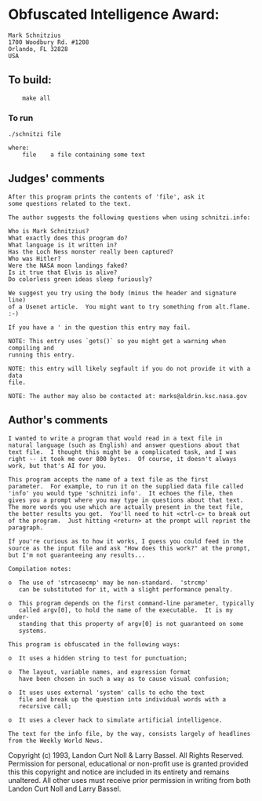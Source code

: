 # Obfuscated Intelligence Award:

	Mark Schnitzius
	1700 Woodbury Rd. #1208
	Orlando, FL 32828
	USA

## To build:

        make all

### To run

	./schnitzi file
	
	where:
	    file	a file containing some text

## Judges' comments

    After this program prints the contents of 'file', ask it
    some questions related to the text.
    
    The author suggests the following questions when using schnitzi.info:

	Who is Mark Schnitzius?
	What exactly does this program do?
	What language is it written in?
	Has the Loch Ness monster really been captured?
	Who was Hitler?
	Were the NASA moon landings faked?
	Is it true that Elvis is alive?
	Do colorless green ideas sleep furiously?

    We suggest you try using the body (minus the header and signature line) 
    of a Usenet article.  You might want to try something from alt.flame.  :-)

    If you have a ' in the question this entry may fail.

    NOTE: This entry uses `gets()` so you might get a warning when compiling and
    running this entry.

    NOTE: this entry will likely segfault if you do not provide it with a data
    file.

    NOTE: The author may also be contacted at: marks@aldrin.ksc.nasa.gov

## Author's comments

    I wanted to write a program that would read in a text file in
    natural language (such as English) and answer questions about that
    text file.  I thought this might be a complicated task, and I was
    right -- it took me over 800 bytes.  Of course, it doesn't always
    work, but that's AI for you.

    This program accepts the name of a text file as the first
    parameter.  For example, to run it on the supplied data file called
    'info' you would type 'schnitzi info'.  It echoes the file, then
    gives you a prompt where you may type in questions about that text.
    The more words you use which are actually present in the text file,
    the better results you get.  You'll need to hit <ctrl-c> to break out
    of the program.  Just hitting <return> at the prompt will reprint the
    paragraph.

    If you're curious as to how it works, I guess you could feed in the
    source as the input file and ask "How does this work?" at the prompt,
    but I'm not guaranteeing any results...

    Compilation notes:

    o  The use of 'strcasecmp' may be non-standard.  'strcmp'
       can be substituted for it, with a slight performance penalty.

    o  This program depends on the first command-line parameter, typically
       called argv[0], to hold the name of the executable.  It is my under-
       standing that this property of argv[0] is not guaranteed on some
       systems.

    This program is obfuscated in the following ways:

    o  It uses a hidden string to test for punctuation;

    o  The layout, variable names, and expression format
       have been chosen in such a way as to cause visual confusion;

    o  It uses uses external 'system' calls to echo the text
       file and break up the question into individual words with a
       recursive call;

    o  It uses a clever hack to simulate artificial intelligence.

    The text for the info file, by the way, consists largely of headlines
    from the Weekly World News.

Copyright (c) 1993, Landon Curt Noll & Larry Bassel.
All Rights Reserved.  Permission for personal, educational or non-profit use is
granted provided this this copyright and notice are included in its entirety
and remains unaltered.  All other uses must receive prior permission in writing
from both Landon Curt Noll and Larry Bassel.
